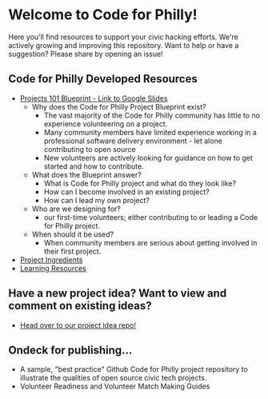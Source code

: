 # Welcome to Code for Philly!
Here you'll find resources to support your civic hacking efforts. We're actively growing and improving this repository. Want to help or have a suggestion? Please share by opening an issue!

## Code for Philly Developed Resources
- [Projects 101 Blueprint - Link to Google Slides](https://docs.google.com/a/codeforphilly.org/presentation/d/1d7zazkSMwshShctmlLavJHFl9EQVUxavuwTaaudGEZ8/edit?usp=sharing)
  - Why does the Code for Philly Project Blueprint exist?
    - The vast majority of the Code for Philly community has little to no experience volunteering on a project. 
     - Many community members have limited experience working in a professional software delivery environment - let alone contributing to open source 
    - New volunteers are actively looking for guidance on how to get started and how to contribute. 
  - What does the Blueprint answer? 
    - What is Code for Philly project and what do they look like?
    - How can I become involved in an existing project?
    - How can I lead my own project?
  - Who are we designing for?
    - our first-time volunteers; either contributing to or leading a Code for Philly project. 
  - When should it be used?
    - When community members are serious about getting involved in their first project. 
- [Project Ingredients](INGREDIENTS.md)
- [Learning Resources](LEARNING.md)

## Have a new project idea? Want to view and comment on existing ideas?
- [Head over to our project idea repo!](https://github.com/CodeForPhilly/project-ideas) 

## Ondeck for publishing...
- A sample, "best practice" Github Code for Philly project repository to illustrate the qualities of open source civic tech projects. 
- Volunteer Readiness and Volunteer Match Making Guides
